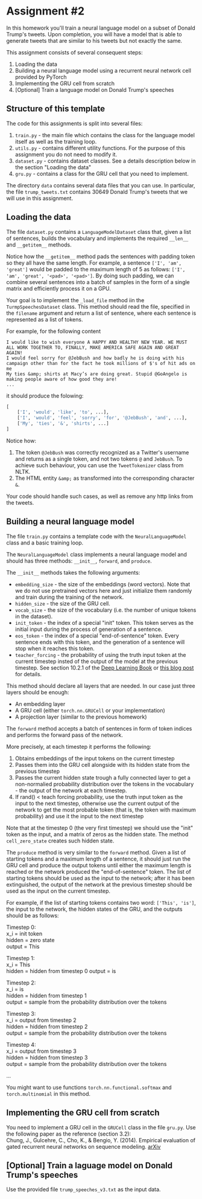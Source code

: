 # Assignment #2

In this homework you'll train a neural language model on a subset of Donald Trump's tweets.
Upon completion, you will have a model that is able to generate tweets that are similar 
to his tweets but not exactly the same.

This assignment consists of several consequent steps:

1. Loading the data
2. Building a neural language model using a recurrent neural network cell provided by PyTorch
3. Implementing the GRU cell from scratch
4. [Optional] Train a language model on Donald Trump's speeches


## Structure of this template
The code for this assignments is split into several files:
1. `train.py` - the main file which contains the class for the language model itself as well as the training loop.
2. `utils.py` - contains different utility functions. For the purpose of this assignment you do not need to modify it.
3. `dataset.py` - contains dataset classes. See a details description below in the section "Loading the data"
4. `gru.py` - contains a class for the GRU cell that you need to implement.

The directory `data` contains several data files that you can use. 
In particular, the file `trump_tweets.txt` contains 30649 Donald Trump's tweets that we will use in this assignment. 


## Loading the data

The file `dataset.py` contains a `LanguageModelDataset` class that, given a list of sentences, builds 
the vocabulary and implements the required `__len__` and `__getitem__` methods.

Notice how the `__getitem__` method pads the sentences with padding token so they all have the same length.
For example, a sentence `['I', 'am', 'great']` would be padded to the maximum length of 5 
as follows: `['I', 'am', 'great', '<pad>', '<pad>']`. By doing such padding, we can combine 
several sentences into a batch of samples in the form of a single matrix and efficiently process it on a GPU. 


Your goal is to implement the `_load_file` method iin the `TurmpSpeechesDataset` class. This method 
should read the file, specified in the `filename` argument and return a list of sentence, where each sentence 
is represented as a list of tokens.

For example, for the following content
```text
I would like to wish everyone A HAPPY AND HEALTHY NEW YEAR. WE MUST ALL WORK TOGETHER TO, FINALLY, MAKE AMERICA SAFE AGAIN AND GREAT AGAIN!
I would feel sorry for @JebBush and how badly he is doing with his campaign other than for the fact he took millions of $'s of hit ads on me
My ties &amp; shirts at Macy’s are doing great. Stupid @GoAngelo is making people aware of how good they are!
...
```  
it should produce the folowing:
```python
[
    ['I', 'would', 'like', 'to', ...],
    ['I', 'would', 'feel', 'sorry', 'for', '@JebBush', 'and', ...],
    ['My', 'ties', '&', 'shirts', ...]
]
```

Notice how:
1. The token `@JebBush` was correctly recognized as a Twitter's username and returns as a single token, 
and not two tokens `@` and `JebBush`. To achieve such behaviour, you can use the `TweetTokenizer` class from NLTK.
2. The HTML entity `&amp;` as transformed into the corresponding character `&`.

Your code should handle such cases, as well as remove any http links from the tweets.

## Building a neural language model

The file `train.py` contains a template code with the `NeuralLanguageModel` class and a basic training loop.

The `NeuralLanguageModel` class implements a neural language model and should has three methods: `__init__`, `forward`, 
and `produce`.

The `__init__` methods takes the following arguments:

 - `embedding_size` - the size of the embeddings (word vectors). Note that we do not use pretrained vectors here and 
just initialize them randomly and train during the training of the network.    
 - `hidden_size` - the size of the GRU cell.  
 - `vocab_size` - the size of the vocabulary (i.e. the number of unique tokens in the dataset).  
 - `init_token` - the index of a special "init" token. This token serves as the initial input during the process 
of generation of a sentence.     
 - `eos_token` - the index of a special "end-of-sentence" token. Every sentence ends with this token, and the generation 
of a sentence will stop when it reaches this token.   
 - `teacher_forcing` - the probability of using the truth input token at the current timestep insted of 
the output of the model at the previous timestep. See section 10.2.1 of 
the [Deep Learning Book](http://www.deeplearningbook.org/contents/rnn.html) 
or [this blog post](https://machinelearningmastery.com/teacher-forcing-for-recurrent-neural-networks/) for details.  

This method should declare all layers that are needed. In our case just three layers should be enough:

 - An embedding layer
 - A GRU cell (either `torch.nn.GRUCell` or your implementation)
 - A projection layer (similar to the previous homework)
 

The `forward` method accepts a batch of sentences in form of token indices and performs 
the forward pass of the network.

More precisely, at each timestep it performs the following: 
1. Obtains embeddings of the input tokens on the current timestep
2. Passes them into the GRU cell alongside with its hidden state from the previous timestep 
3. Passes the current hidden state trough a fully connected layer to get a non-normalied probability 
distribution over the tokens in the vocabulary - the output of the network at each timestep.
4. If rand() < teach forcing probability, use the truth input token as the input to the next timestep, otherwise use 
the current output of the network to get the most probable token (that is, the token with maximum probability) 
and use it the input to the next timestep 

Note that at the timestep 0 (the very first timestep) we should use the "init" token as the input, 
and a matrix of zeros as the hidden state. The method `cell_zero_state` creates such hidden state.  


The `produce` method is very similar to the `forward` method. Given a list of starting tokens and a maximum length
of a sentence, it should just run the GRU cell and produce the output tokens until either the maximum length is reached
or the network produced the "end-of-sentence" token. The list of starting tokens should be used as the input 
to the network; after it has been extinguished, the output of the network at the previous timestep should be used 
as the input on the current timestep. 

For example, if the list of starting tokens contains two word: `['This', 'is']`, the input to the network, 
the hidden states of the GRU, and the outputs should be as follows:

Timestep 0:  
x_i = init token  
hidden = zero state  
output = This  

Timestep 1:  
x_i = This  
hidden = hidden from timestep 0
output = is     

Timestep 2:  
x_i = is  
hidden = hidden from timestep 1    
output = sample from the probability distribution over the tokens   

Timestep 3:  
x_i = output from timestep 2  
hidden = hidden from timestep 2    
output = sample from the probability distribution over the tokens  

Timestep 4:  
x_i = output from timestep 3  
hidden = hidden from timestep 3    
output = sample from the probability distribution over the tokens

...

You might want to use functions `torch.nn.functional.softmax` and `torch.multinomial` in this method.  
  

## Implementing the GRU cell from scratch

You need to implement a GRU cell in the `GRUCell` class in the file `gru.py`.
Use the following paper as the reference (section 3.2):  
Chung, J., Gulcehre, C., Cho, K., & Bengio, Y. (2014). 
Empirical evaluation of gated recurrent neural networks on sequence modeling. 
[arXiv](https://arxiv.org/abs/1412.3555)


## [Optional] Train a laguage model on Donald Trump's speeches
Use the provided file `trump_speeches_v3.txt` as the input data. 